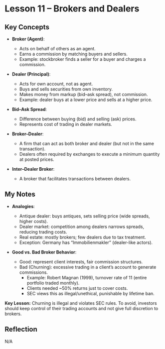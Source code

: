 # Lesson 11 – Brokers and Dealers

## Key Concepts
- **Broker (Agent)**:  
  - Acts on behalf of others as an agent.  
  - Earns a commission by matching buyers and sellers.  
  - Example: stockbroker finds a seller for a buyer and charges a commission.  

- **Dealer (Principal)**:  
  - Acts for own account, not as agent.  
  - Buys and sells securities from own inventory.  
  - Makes money from markup (bid–ask spread), not commission.  
  - Example: dealer buys at a lower price and sells at a higher price.  

- **Bid–Ask Spread**:  
  - Difference between buying (bid) and selling (ask) prices.  
  - Represents cost of trading in dealer markets.  

- **Broker–Dealer**:  
  - A firm that can act as both broker and dealer (but not in the same transaction).  
  - Dealers often required by exchanges to execute a minimum quantity at posted prices.  

- **Inter–Dealer Broker**:  
  - A broker that facilitates transactions between dealers.  

## My Notes
- **Analogies**:  
  - Antique dealer: buys antiques, sets selling price (wide spreads, higher costs).  
  - Dealer market: competition among dealers narrows spreads, reducing trading costs.  
  - Real estate: mostly brokers; few dealers due to tax treatment.  
  - Exception: Germany has “Immobilienmakler” (dealer-like actors).  

- **Good vs. Bad Broker Behavior**:  
  - Good: represent client interests, fair commission structures.  
  - Bad (Churning): excessive trading in a client’s account to generate commissions.  
    - Example: Robert Magnan (1999), turnover rate of 11 (entire portfolio traded monthly).  
    - Clients needed ~50% returns just to cover costs.  
    - SEC views this as illegal/unethical, punishable by lifetime ban.  

**Key Lesson:** Churning is illegal and violates SEC rules. To avoid, investors should keep control of their trading accounts and not give full discretion to brokers.  

## Reflection
N/A

